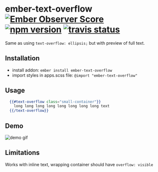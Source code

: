 # ember-text-overflow [![Ember Observer Score](http://emberobserver.com/badges/ember-text-overflow.svg)](http://emberobserver.com/addons/ember-text-overflow) [![npm version](https://badge.fury.io/js/ember-text-overflow.svg)](https://badge.fury.io/js/ember-text-overflow) [![travis status](https://travis-ci.org/bekzod/ember-text-overflow.svg)](https://travis-ci.org/bekzod/ember-text-overflow.svg)

Same as using `text-overflow: ellipsis;` but with preview of full text.

## Installation

* install addon: `ember install ember-text-overflow`
* import styles in apps.scss file: `@import "ember-text-overflow"`

## Usage

```handlebars
  {{#text-overflow class="small-container"}}
    long long long long long long long long text
  {{/text-overflow}}
```

## Demo

![demo gif](https://cl.ly/2D313l1y0w45/Screen%20Recording%202017-12-12%20at%2012.06%20PM.gif)

## Limitations
Works with inline text, wrapping container should have `overflow: visible`

